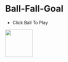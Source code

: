 # Ball-Fall-Goal
- Click Ball To Play

<!-- [![Alt](https://media.giphy.com/media/QCD25PbCLbaWCKBP4t/giphy.gif)](https://npkeerthi.github.io/Ball-Fall-Goal) -->

<!-- [<img src="https://media.giphy.com/media/QCD25PbCLbaWCKBP4t/giphy.gif" width="300">](https://npkeerthi.github.io/Ball-Fall-Goal)
 -->

<a href="https://npkeerthi.github.io/Ball-Fall-Goal"><img width="88" src="https://media.giphy.com/media/QCD25PbCLbaWCKBP4t/giphy.gif" ></a>
